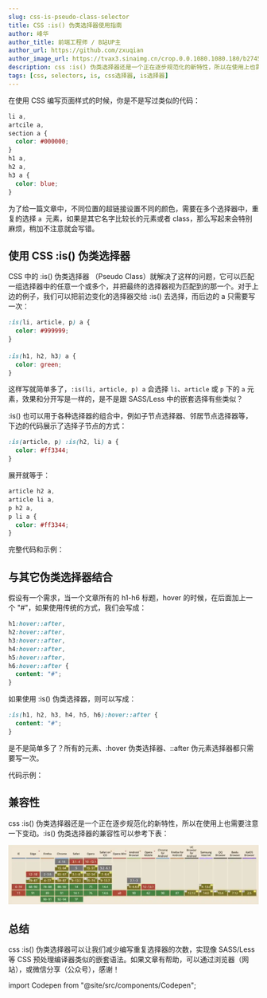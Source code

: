 ```yaml
---
slug: css-is-pseudo-class-selector
title: CSS :is() 伪类选择器使用指南
author: 峰华
author_title: 前端工程师 / B站UP主
author_url: https://github.com/zxuqian
author_image_url: https://tvax3.sinaimg.cn/crop.0.0.1080.1080.180/b2745d44ly8g8s4muqeggj20u00u0n0k.jpg?KID=imgbed,tva&Expires=1582389585&ssig=EvXmyu%2FXsX
description: css :is() 伪类选择器还是一个正在逐步规范化的新特性，所以在使用上也需要注意一下变动，总之，它可以让我们减少编写重复选择器的次数，实现像 SASS/Less 等 CSS 预处理编译器类似的嵌套语法。
tags: [css, selectors, is, css选择器, is选择器]
---
```


在使用 CSS 编写页面样式的时候，你是不是写过类似的代码：

```css
li a,
artcile a,
section a {
  color: #000000;
}
h1 a,
h2 a,
h3 a {
  color: blue;
}
```

为了给一篇文章中，不同位置的超链接设置不同的颜色，需要在多个选择器中，重复的选择 `a`  元素，如果是其它名字比较长的元素或者 class，那么写起来会特别麻烦，稍加不注意就会写错。

<!-- truncate -->

## 使用 CSS :is() 伪类选择器

CSS 中的 :is() 伪类选择器 （Pseudo Class）就解决了这样的问题，它可以匹配一组选择器中的任意一个或多个，并把最终的选择器视为匹配到的那一个。对于上边的例子，我们可以把前边变化的选择器交给 :is() 去选择，而后边的 a 只需要写一次：

```css
:is(li, article, p) a {
  color: #999999;
}

:is(h1, h2, h3) a {
  color: green;
}
```

这样写就简单多了，`:is(li, article, p) a` 会选择 `li`、`article` 或 `p` 下的 `a` 元素，效果和分开写是一样的，是不是跟 SASS/Less 中的嵌套选择有些类似？

:is() 也可以用于各种选择器的组合中，例如子节点选择器、邻居节点选择器等，下边的代码展示了选择子节点的方式：

```css
:is(article, p) :is(h2, li) a {
  color: #ff3344;
}
```

展开就等于：

```css
article h2 a,
article li a,
p h2 a,
p li a {
  color: #ff3344;
}
```

完整代码和示例：

<Codepen title="css :is() 伪类选择器" hash="qBrjgpN" />

## 与其它伪类选择器结合

假设有一个需求，当一个文章所有的 h1-h6 标题，hover 的时候，在后面加上一个 "#"，如果使用传统的方式，我们会写成：

```css
h1:hover::after,
h2:hover::after,
h3:hover::after,
h4:hover::after,
h5:hover::after,
h6:hover::after {
  content: "#";
}
```

如果使用 :is() 伪类选择器，则可以写成：

```css
:is(h1, h2, h3, h4, h5, h6):hover::after {
  content: "#";
}
```

是不是简单多了？所有的元素、:hover 伪类选择器、::after 伪元素选择器都只需要写一次。

代码示例：

<Codepen title="css :is() 伪类选择器" hash="gOmRqGo" />

## 兼容性

css :is() 伪类选择器还是一个正在逐步规范化的新特性，所以在使用上也需要注意一下变动。:is() 伪类选择器的兼容性可以参考下表：

![css :is() 伪类选择器兼容性](./img/2021-06-07-css-is-pseudo-class-selector/2021-06-07-14-04-18.webp)

## 总结

css :is() 伪类选择器可以让我们减少编写重复选择器的次数，实现像 SASS/Less 等 CSS 预处理编译器类似的嵌套语法。如果文章有帮助，可以通过浏览器（网站），或微信分享（公众号），感谢！

import Codepen from "@site/src/components/Codepen";